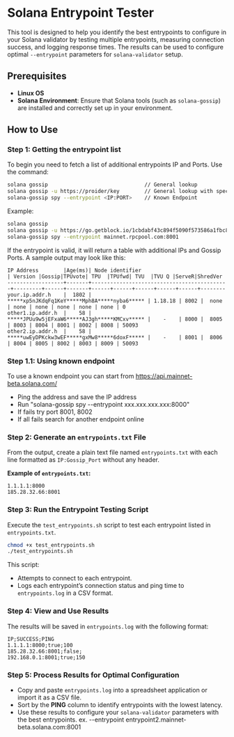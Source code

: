 # Solana Entrypoint Tester

This tool is designed to help you identify the best entrypoints to configure in your Solana validator by testing multiple entrypoints, measuring connection success, and logging response times. The results can be used to configure optimal `--entrypoint` parameters for `solana-validator` setup.

## Prerequisites
- **Linux OS**
- **Solana Environment**: Ensure that Solana tools (such as `solana-gossip`) are installed and correctly set up in your environment.

## How to Use

### Step 1: Getting the entrypoint list
To begin you need to fetch a list of additional entrypoints IP and Ports. Use the command:
```bash
solana gossip                               // General lookup
solana gossip -u https://proider/key        // General lookup with specific RPC URL
solana-gossip spy --entrypoint <IP:PORT>    // Known Endpoint
```
Example:
```bash
solana gossip
solana gossip -u https://go.getblock.io/1cbdabf43c894f5090f573586a1fbc89
solana-gossip spy --entrypoint mainnet.rpcpool.com:8001
```

If the entrypoint is valid, it will return a table with additional IPs and Gossip Ports. A sample output may look like this:

```plaintext
IP Address        |Age(ms)| Node identifier                            | Version |Gossip|TPUvote| TPU  |TPUfwd| TVU  |TVU Q |ServeR|ShredVer
------------------+-------+--------------------------------------------+---------+------+-------+------+------+------+------+------+--------
your.ip.addr.h    |  1802 | *****xp5nJKdqFq1KeY*****Mph8A*****nyba6***** | 1.18.18 | 8002 |  none | none | none | none | none | none | 0
other1.ip.addr.h  |    58 | *****JPUu9w5jEFxaW6*****AJ3gh*****KMCxv***** |    -    | 8000 |  8005 | 8003 | 8004 | 8001 | 8002 | 8008 | 50093
other2.ip.addr.h  |    58 | *****uwEyDPKckw3wEF*****gxMw8*****6doxF***** |    -    | 8001 |  8006 | 8004 | 8005 | 8002 | 8003 | 8009 | 50093
```
### Step 1.1: Using known endpoint
To use a known endpoint you can start from https://api.mainnet-beta.solana.com/
- Ping the address and save the IP address
- Run "solana-gossip spy --entrypoint xxx.xxx.xxx.xxx:8000"
- If fails try port 8001, 8002
- If all fails search for another endpoint online

### Step 2: Generate an `entrypoints.txt` File
From the output, create a plain text file named `entrypoints.txt` with each line formatted as `IP:Gossip_Port` without any header.

**Example of `entrypoints.txt`:**
```plaintext
1.1.1.1:8000
185.28.32.66:8001
```

### Step 3: Run the Entrypoint Testing Script
Execute the `test_entrypoints.sh` script to test each entrypoint listed in `entrypoints.txt`.

```bash
chmod +x test_entrypoints.sh
./test_entrypoints.sh
```

This script:
- Attempts to connect to each entrypoint.
- Logs each entrypoint’s connection status and ping time to `entrypoints.log` in a CSV format.

### Step 4: View and Use Results
The results will be saved in `entrypoints.log` with the following format:
```plaintext
IP;SUCCESS;PING
1.1.1.1:8000;true;100
185.28.32.66:8001;false;
192.168.0.1:8001;true;150
```

### Step 5: Process Results for Optimal Configuration
- Copy and paste `entrypoints.log` into a spreadsheet application or import it as a CSV file.
- Sort by the **PING** column to identify entrypoints with the lowest latency.
- Use these results to configure your `solana-validator` parameters with the best entrypoints.
ex. --entrypoint entrypoint2.mainnet-beta.solana.com:8001
